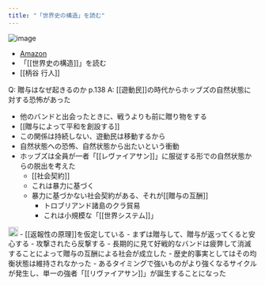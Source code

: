 ```yaml
---
title: "「世界史の構造」を読む"
---
```


![image](https://gyazo.com/44e9ff0884a49712c3be83f343b22c14/thumb/1000)
- [Amazon](https://amzn.to/3R1tWwY)
- 「[[世界史の構造]]」を読む
- [[柄谷 行人]]

Q: 贈与はなぜ起きるのか p.138
A: [[遊動民]]の時代からホッブズの自然状態に対する恐怖があった
- 他のバンドと出会ったときに、戦うよりも前に贈り物をする
- [[贈与によって平和を創設する]]
- この関係は持続しない、遊動民は移動するから
- 自然状態への恐怖、自然状態から出たいという衝動
- ホッブズは全員が一者「[[レヴァイアサン]]」に服従する形での自然状態からの脱出を考えた
    - [[社会契約]]
    - これは暴力に基づく
    - 暴力に基づかない社会契約がある、それが[[贈与の互酬]]
        - トロブリアンド諸島のクラ貿易
        - これは小規模な「[[世界システム]]」
<img src='https://scrapbox.io/api/pages/nishio/nishio/icon' alt='nishio.icon' height="19.5"/>
- [[返報性の原理]]を仮定している
    - まずは贈与して、贈与が返ってくると安心する
    - 攻撃されたら反撃する
    - 長期的に見て好戦的なバンドは疲弊して消滅することによって贈与の互酬による社会が成立した
    - 歴史的事実としてはその均衡状態は維持されなかった
    - あるタイミングで強いものがより強くなるサイクルが発生し、単一の強者「[[リヴァイアサン]]」が誕生することになった

